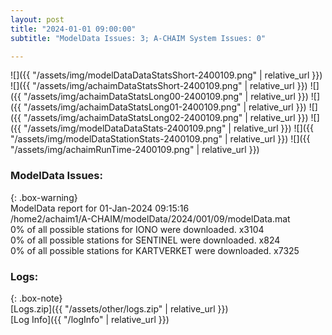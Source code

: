 ```yaml
---
layout: post
title: "2024-01-01 09:00:00"
subtitle: "ModelData Issues: 3; A-CHAIM System Issues: 0"

---
```


![]({{ "/assets/img/modelDataDataStatsShort-2400109.png" | relative_url }})
![]({{ "/assets/img/achaimDataStatsShort-2400109.png" | relative_url }})
![]({{ "/assets/img/achaimDataStatsLong00-2400109.png" | relative_url }})
![]({{ "/assets/img/achaimDataStatsLong01-2400109.png" | relative_url }})
![]({{ "/assets/img/achaimDataStatsLong02-2400109.png" | relative_url }})
![]({{ "/assets/img/modelDataDataStats-2400109.png" | relative_url }})
![]({{ "/assets/img/modelDataStationStats-2400109.png" | relative_url }})
![]({{ "/assets/img/achaimRunTime-2400109.png" | relative_url }})


### ModelData Issues:  
  
{: .box-warning}  
 ModelData report for 01-Jan-2024 09:15:16   
 /home2/achaim1/A-CHAIM/modelData/2024/001/09/modelData.mat   
 0% of all possible stations for IONO were downloaded. x3104   
 0% of all possible stations for SENTINEL were downloaded. x824   
 0% of all possible stations for KARTVERKET were downloaded. x7325   
  


### Logs:  
  
{: .box-note}  
[Logs.zip]({{ "/assets/other/logs.zip" | relative_url }})  
[Log Info]({{ "/logInfo" | relative_url }})  
